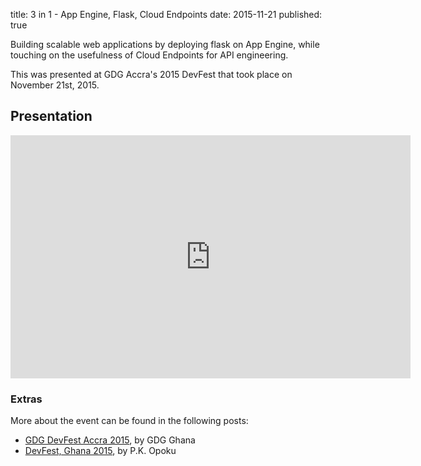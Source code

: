 title: 3 in 1 - App Engine, Flask, Cloud Endpoints
date: 2015-11-21
published: true

Building scalable web applications by deploying flask on App Engine, while
touching on the usefulness of Cloud Endpoints for API engineering.

This was presented at GDG Accra's 2015 DevFest that took place on November 21st,
2015.


## Presentation
<iframe src="https://docs.google.com/presentation/d/11QxVubj7zux2qtvDH2FmiKCH-XU90-diy3HPLh64mfk/embed?start=false&loop=false&delayms=3000" frameborder="0" width="640" height="389" allowfullscreen="true" mozallowfullscreen="true" webkitallowfullscreen="true"></iframe>


### Extras

More about the event can be found in the following posts:

- [GDG DevFest Accra 2015](http://blog.gdgghana.com/gdg-devfest-accra-2015/), by
  GDG Ghana
- [DevFest, Ghana 2015](http://www.techkiosk.org/devfest-ghana-2015/), by P.K.
  Opoku
